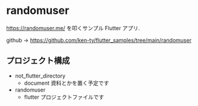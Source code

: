 # randomuser

https://randomuser.me/ を叩くサンプル Flutter アプリ.

github → https://github.com/ken-ty/flutter_samples/tree/main/randomuser

## プロジェクト構成

- not_flutter_directory
    - document 資料とかを置く予定です
- randomuser
    - flutter プロジェクトファイルです
